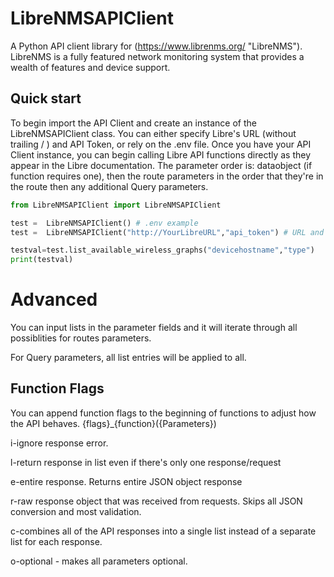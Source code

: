 # LibreNMSAPIClient
A Python API client library for (https://www.librenms.org/ "LibreNMS").  
LibreNMS is a fully featured network monitoring system that provides a wealth of features and device support.  

## Quick start
To begin import the API Client and create an instance of the LibreNMSAPIClient class. You can either specify Libre's URL (without trailing / ) and API Token, or rely on the .env file.
Once you have your API Client instance, you can begin calling Libre API functions directly as they appear in the Libre documentation. 
The parameter order is: dataobject (if function requires one), then the route parameters in the order that they're in the route then any additional Query parameters.

``` python
from LibreNMSAPIClient import LibreNMSAPIClient

test =  LibreNMSAPIClient() # .env example
test =  LibreNMSAPIClient("http://YourLibreURL","api_token") # URL and Token example

testval=test.list_available_wireless_graphs("devicehostname","type")
print(testval)
```

# Advanced
You can input lists in the parameter fields and it will iterate through all possiblities for routes parameters. 

For Query parameters, all list entries will be applied to all.


## Function Flags  
You can append function flags to the beginning of functions to adjust how the API behaves. {flags}_{function}({Parameters})

i-ignore response error.

l-return response in list even if there's only one response/request

e-entire response. Returns entire JSON object response

r-raw response object that was received from requests. Skips all JSON conversion and most validation.

c-combines all of the API responses into a single list instead of a separate list for each response.

o-optional - makes all parameters optional.
